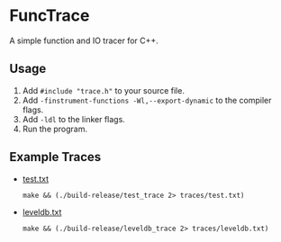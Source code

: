 # FuncTrace

A simple function and IO tracer for C++.

## Usage

1. Add `#include "trace.h"` to your source file.
2. Add `-finstrument-functions -Wl,--export-dynamic` to the compiler flags.
3. Add `-ldl` to the linker flags.
4. Run the program.

## Example Traces

- [test.txt](https://raw.githubusercontent.com/ShawnZhong/FuncTrace/main/traces/test.txt)

  ```make && (./build-release/test_trace 2> traces/test.txt)```


- [leveldb.txt](https://raw.githubusercontent.com/ShawnZhong/FuncTrace/main/traces/leveldb.txt)

  ```make && (./build-release/leveldb_trace 2> traces/leveldb.txt)```


